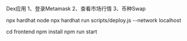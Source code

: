 Dex应用
1、登录Metamask
2、查看市场行情
3、币种Swap

npx hardhat node
npx hardhat run scripts/deploy.js --network localhost

cd frontend
npm install
npm run start